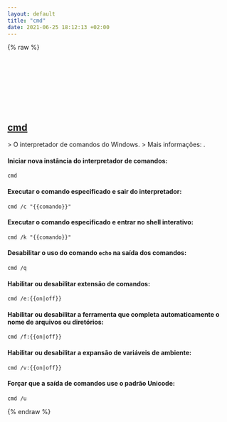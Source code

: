 ```yaml
---
layout: default
title: "cmd"
date: 2021-06-25 18:12:13 +02:00
---
```

{% raw %}
<h2 id="cmd">
  <a href="/pt_br/windows/cmd.html">cmd</a> <a href="#cmd"><svg class="icon">
    <use href="/assets/images/unicode_sprite.svg#link" />
  </svg></a>
</h2>
> O interpretador de comandos do Windows.
> Mais informações: <https://docs.microsoft.com/pt-br/windows-server/administration/windows-commands/cmd>.

#### Iniciar nova instância do interpretador de comandos:
```shell
cmd
```
#### Executar o comando especificado e sair do interpretador:
```shell
cmd /c "{{comando}}"
```
#### Executar o comando especificado e entrar no shell interativo:
```shell
cmd /k "{{comando}}"
```
#### Desabilitar o uso do comando `echo` na saída dos comandos:
```shell
cmd /q
```
#### Habilitar ou desabilitar extensão de comandos:
```shell
cmd /e:{{on|off}}
```
#### Habilitar ou desabilitar a ferramenta que completa automaticamente o nome de arquivos ou diretórios:
```shell
cmd /f:{{on|off}}
```
#### Habilitar ou desabilitar a expansão de variáveis de ambiente:
```shell
cmd /v:{{on|off}}
```
#### Forçar que a saída de comandos use o padrão Unicode:
```shell
cmd /u
```
{% endraw %}